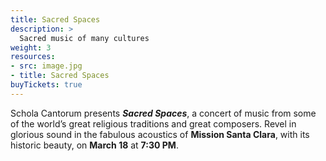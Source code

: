 ```yaml
---
title: Sacred Spaces
description: >
  Sacred music of many cultures
weight: 3
resources:
- src: image.jpg
- title: Sacred Spaces
buyTickets: true
---
```


Schola Cantorum presents _**Sacred Spaces**_, 
a concert of music from some of the world&rsquo;s great religious traditions and great composers. 
Revel in glorious sound in the fabulous acoustics of **Mission Santa Clara**, with its historic beauty, on **March 18** at **7:30 PM**.
